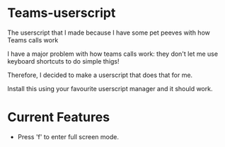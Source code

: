 # Teams-userscript
The userscript that I made because I have some pet peeves with how Teams calls work

I have a major problem with how teams calls work: they don't let me use keyboard shortcuts to do simple thigs!

Therefore, I decided to make a userscript that does that for me.

Install this using your favourite userscript manager and it should work.

# Current Features

- Press 'f' to enter full screen mode.
